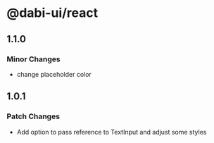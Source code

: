 # @dabi-ui/react

## 1.1.0

### Minor Changes

- change placeholder color

## 1.0.1

### Patch Changes

- Add option to pass reference to TextInput and adjust some styles
